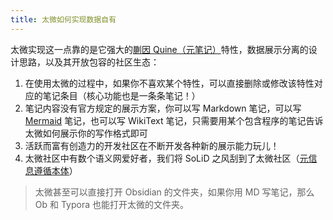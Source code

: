 ```yaml
---
title: 太微如何实现数据自有
---
```


太微实现这一点靠的是它强大的[蒯因 Quine（元笔记）](太微独特之处-蒯因)特性，数据展示分离的设计思路，以及其开放包容的社区生态：

1. 在使用太微的过程中，如果你不喜欢某个特性，可以直接删除或修改该特性对应的笔记条目（核心功能也是一条条笔记！）
1. 笔记内容没有官方规定的展示方案，你可以写 Markdown 笔记，可以写 [Mermaid](https://efurlanm.github.io/mermaid-tw5.html) 笔记，也可以写 WikiText 笔记，只需要用某个包含程序的笔记告诉太微如何展示你的写作格式即可
1. 活跃而富有创造力的开发社区在不断开发各种新的展示能力玩儿！
1. 太微社区中有数个语义网爱好者，我们将 SoLiD 之风刮到了太微社区（[元信息遵循本体](#%E5%85%83%E4%BF%A1%E6%81%AF%E9%81%B5%E5%BE%AA%E6%9C%AC%E4%BD%93)）

> 太微甚至可以直接打开 Obsidian 的文件夹，如果你用 MD 写笔记，那么 Ob 和 Typora 也能打开太微的文件夹。